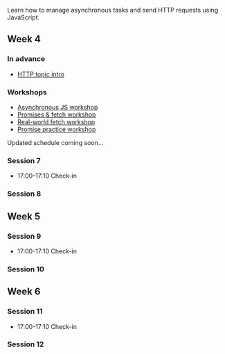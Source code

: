 Learn how to manage asynchronous tasks and send HTTP requests using JavaScript.

## Week 4

### In advance
- [HTTP topic intro](https://fac-slides.netlify.app/slides/http/)

### Workshops
- [Asynchronous JS workshop](/workshops/functions-callbacks-async/)
- [Promises & fetch workshop](/workshops/learn-fetch/)
- [Real-world fetch workshop](/workshops/real-world-fetch)
- [Promise practice workshop](/workshops/promise-practice/)


Updated schedule coming soon...

### Session 7

- 17:00-17:10 Check-in

### Session 8

## Week 5

### Session 9

- 17:00-17:10 Check-in

### Session 10

## Week 6

### Session 11

- 17:00-17:10 Check-in

### Session 12
